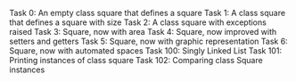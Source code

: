 Task 0: An empty class square that defines a square
Task 1: A class square that defines a square with size
Task 2: A class square with exceptions raised
Task 3: Square, now with area
Task 4: Square, now improved with setters and getters
Task 5: Square, now with graphic representation
Task 6: Square, now with automated spaces
Task 100: Singly Linked List
Task 101: Printing instances of class square
Task 102: Comparing class Square instances
